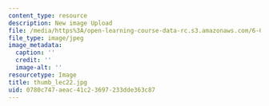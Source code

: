 ```yaml
---
content_type: resource
description: New image Upload
file: /media/https%3A/open-learning-course-data-rc.s3.amazonaws.com/6-002-circuits-and-electronics-spring-2007/0780c747aeac41c23697233dde363c87_thumb_lec22.jpg
file_type: image/jpeg
image_metadata:
  caption: ''
  credit: ''
  image-alt: ''
resourcetype: Image
title: thumb_lec22.jpg
uid: 0780c747-aeac-41c2-3697-233dde363c87
---
```

